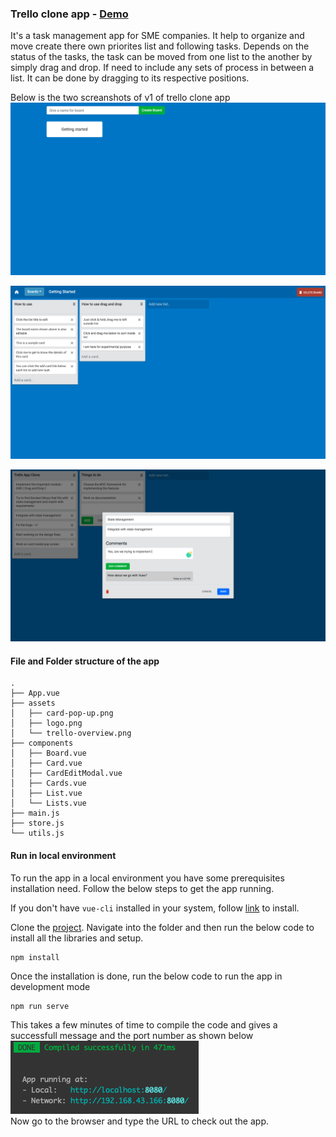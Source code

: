 ### Trello clone app - [Demo](https://keen-lichterman-1dce1c.netlify.app/)
It's a task management app for SME companies. It help to organize and move create there own priorites list and following tasks. Depends on the status of the tasks, the task can be moved from one list to the another by simply drag and drop. If need to include any sets of process in between a list. It can be done by dragging to its respective positions.

Below is the two screanshots of v1 of trello clone app
![App-home-page](./src/assets/boards.png)

![list-home-page](./src/assets/lists.png)

![card-model](./src/assets/card-pop-up.png)

#### File and Folder structure of the app
```
.
├── App.vue
├── assets
│   ├── card-pop-up.png
│   ├── logo.png
│   └── trello-overview.png
├── components
│   ├── Board.vue
│   ├── Card.vue
│   ├── CardEditModal.vue
│   ├── Cards.vue
│   ├── List.vue
│   └── Lists.vue
├── main.js
├── store.js
└── utils.js
```

#### Run in local environment
To run the app in a local environment you have some prerequisites installation need. Follow the below steps to get the app running. 

If you don't have ``vue-cli`` installed in your system, follow [link](https://cli.vuejs.org/guide/installation.html) to install.

Clone the [project](https://github.com/karthikricssion/simple-trello-app.git). Navigate into the folder and then run the below code to install all the libraries and setup.

```
npm install
```

Once the installation is done, run the below code to run the app in development mode
````
npm run serve
````
This takes a few minutes of time to compile the code and gives a successfull message and the port number as shown below
![compiled-successfully](./src/assets/serve.png) \
Now go to the browser and type the URL to check out the app.



